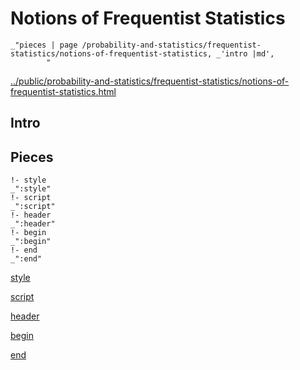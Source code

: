 # Notions of Frequentist Statistics

    _"pieces | page /probability-and-statistics/frequentist-statistics/notions-of-frequentist-statistics, _'intro |md',
            "

[../public/probability-and-statistics/frequentist-statistics/notions-of-frequentist-statistics.html](# "save:")


## Intro

## Pieces

    !- style
    _":style"
    !- script
    _":script"
    !- header
    _":header"
    !- begin
    _":begin"
    !- end
    _":end"

[style]() 

[script]()

[header]()

[begin]()

[end]()

